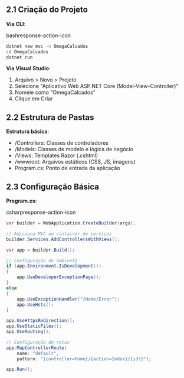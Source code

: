 ## 2.1 Criação do Projeto

**Via CLI**:

bashresponse-action-icon

```bash
dotnet new mvc -n OmegaCalcados
cd OmegaCalcados
dotnet run
```

**Via Visual Studio**:

1. Arquivo > Novo > Projeto
2. Selecione "Aplicativo Web ASP.NET Core (Model-View-Controller)"
3. Nomeie como "OmegaCalcados"
4. Clique em Criar

## 2.2 Estrutura de Pastas

**Estrutura básica**:

- /Controllers: Classes de controladores
- /Models: Classes de modelo e lógica de negócio
- /Views: Templates Razor (.cshtml)
- /wwwroot: Arquivos estáticos (CSS, JS, imagens)
- Program.cs: Ponto de entrada da aplicação

## 2.3 Configuração Básica

**Program.cs**:

csharpresponse-action-icon

```csharp
var builder = WebApplication.CreateBuilder(args);

// Adiciona MVC ao container de serviços
builder.Services.AddControllersWithViews();

var app = builder.Build();

// Configuração de ambiente
if (app.Environment.IsDevelopment())
{
    app.UseDeveloperExceptionPage();
}
else
{
    app.UseExceptionHandler("/Home/Error");
    app.UseHsts();
}

app.UseHttpsRedirection();
app.UseStaticFiles();
app.UseRouting();

// Configuração de rotas
app.MapControllerRoute(
    name: "default",
    pattern: "{controller=Home}/{action=Index}/{id?}");

app.Run();
```
